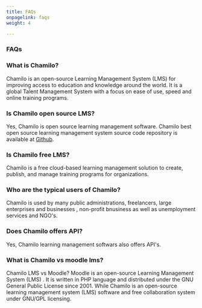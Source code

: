 ```yaml
---
title: FAQs
onpagelink: faqs
weight: 4

---
```


### **FAQs**

### What is Chamilo?
Chamilo is an open-source Learning Management System (LMS) for improving access to education and knowledge around the world. It is a global Talent Management System with a focus on ease of use, speed and online training programs.
### Is Chamilo open source LMS?
Yes, Chamilo is open source learning management software. Chamilo best open source learning management system source code repository is available at [Github](https://github.com/chamilo/chamilo-lms).
### Is Chamilo free LMS?
Chamilo is a free cloud-based learning management solution to create, publish, and manage training programs for organizations.
### Who are the typical users of Chamilo?
Chamilo is used by many public administrations, freelancers, large enterprises and businesses , non-profit bnusiness as well as unemployment services and NGO's.
### Does Chamilo offers API?
Yes, Chamilo learning management softwars also offers API's.
### What is Chamilo vs moodle lms?
Chamilo LMS vs Moodle? Moodle is an open-source Learning Management System (LMS) . It is written in PHP language and distributed under the GNU General Public License since 2001. While Chamilo is an open-source learning management system (LMS) software and free collaboration system under GNU/GPL licensing.
